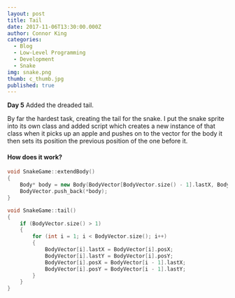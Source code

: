 ```yaml
---
layout: post
title: Tail
date: 2017-11-06T13:30:00.000Z
author: Connor King
categories:
  - Blog
  - Low-Level Programming
  - Development
  - Snake
img: snake.png
thumb: c_thumb.jpg
published: true
---
```


<b>Day 5</b> Added the dreaded tail.<!--more-->

By far the hardest task, creating the tail for the snake. I put the snake sprite into its own class and added script which creates a new instance of that class when it picks up an apple and pushes on to the vector for the body it then sets its position the previous position of the one before it. 

#### How does it work?
```C++
void SnakeGame::extendBody()
{
	Body* body = new Body(BodyVector[BodyVector.size() - 1].lastX, BodyVector[BodyVector.size() - 1].lastY);
	BodyVector.push_back(*body);
}

void SnakeGame::tail()
{	
	if (BodyVector.size() > 1)
	{
		for (int i = 1; i < BodyVector.size(); i++)
		{
			BodyVector[i].lastX = BodyVector[i].posX;
			BodyVector[i].lastY = BodyVector[i].posY;
			BodyVector[i].posX = BodyVector[i - 1].lastX;
			BodyVector[i].posY = BodyVector[i - 1].lastY;
		}
	}
}
```
